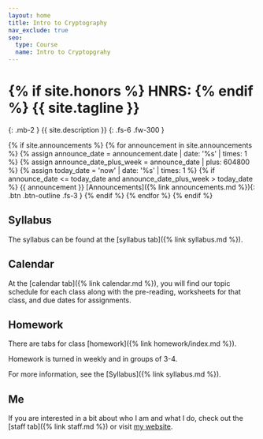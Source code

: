 ```yaml
---
layout: home
title: Intro to Cryptography 
nav_exclude: true
seo:
  type: Course
  name: Intro to Cryptopgrahy
---
```


# {% if site.honors %} HNRS: {% endif %} {{ site.tagline }}
{: .mb-2 }
{{ site.description }}
{: .fs-6 .fw-300 }

{% if site.announcements %}
{% for announcement in site.announcements %}
{% assign announce_date = announcement.date | date: '%s' | times: 1 %}
{% assign announce_date_plus_week = announce_date | plus: 604800 %}
{% assign today_date = 'now' | date: '%s' | times: 1 %}
{% if announce_date <= today_date and announce_date_plus_week > today_date %}
{{ announcement }}
[Announcements]({% link announcements.md %}){: .btn .btn-outline .fs-3 }
{% endif %}
{% endfor %}
{% endif %}

## Syllabus 

The syllabus can be found at the [syllabus tab]({% link syllabus.md %}). 

## Calendar 

At the [calendar tab]({% link calendar.md %}), you will find our topic schedule 
for each class along with the pre-reading, worksheets for that class, and 
due dates for assignments.  

## Homework

There are tabs for class [homework]({% link homework/index.md %}). 

Homework is turned in weekly and in groups of 3-4. 

For more information, see the [Syllabus]({% link syllabus.md %}).

## Me

If you are interested in a bit about who I am and what I do, check out the 
[staff tab]({% link staff.md %}) or visit [my website](https://www.matthewrobertballard.com).
